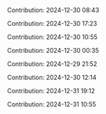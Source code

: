 Contribution: 2024-12-30 08:43

Contribution: 2024-12-30 17:23

Contribution: 2024-12-30 10:55

Contribution: 2024-12-30 00:35

Contribution: 2024-12-29 21:52

Contribution: 2024-12-30 12:14

Contribution: 2024-12-31 19:12

Contribution: 2024-12-31 10:55

